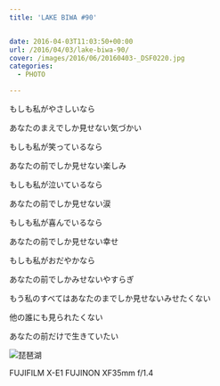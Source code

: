 ```yaml
---
title: 'LAKE BIWA #90'


date: 2016-04-03T11:03:50+00:00
url: /2016/04/03/lake-biwa-90/
cover: /images/2016/06/20160403-_DSF0220.jpg
categories:
  - PHOTO

---
```

<!--more-->
もしも私がやさしいなら

あなたのまえでしか見せない気づかい

もしも私が笑っているなら

あなたの前でしか見せない楽しみ

もしも私が泣いているなら

あなたの前でしか見せない涙

もしも私が喜んでいるなら

あなたの前でしか見せない幸せ

もしも私がおだやかなら

あなたの前でしかみせないやすらぎ

もう私のすべてはあなたのまでしか見せないみせたくない

他の誰にも見られたくない

あなたの前だけで生きていたい

![琵琶湖](/images/2016/06/20160403-_DSF0203.jpg "琵琶湖")

FUJIFILM X-E1 FUJINON XF35mm f/1.4
